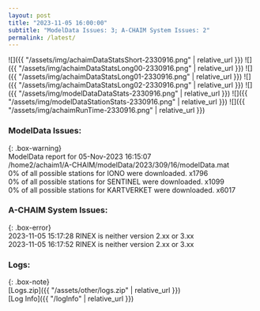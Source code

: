 ```yaml
---
layout: post
title: "2023-11-05 16:00:00"
subtitle: "ModelData Issues: 3; A-CHAIM System Issues: 2"
permalink: /latest/
---
```


![]({{ "/assets/img/achaimDataStatsShort-2330916.png" | relative_url }})
![]({{ "/assets/img/achaimDataStatsLong00-2330916.png" | relative_url }})
![]({{ "/assets/img/achaimDataStatsLong01-2330916.png" | relative_url }})
![]({{ "/assets/img/achaimDataStatsLong02-2330916.png" | relative_url }})
![]({{ "/assets/img/modelDataDataStats-2330916.png" | relative_url }})
![]({{ "/assets/img/modelDataStationStats-2330916.png" | relative_url }})
![]({{ "/assets/img/achaimRunTime-2330916.png" | relative_url }})


### ModelData Issues:  
  
{: .box-warning}  
 ModelData report for 05-Nov-2023 16:15:07   
 /home2/achaim1/A-CHAIM/modelData/2023/309/16/modelData.mat   
 0% of all possible stations for IONO were downloaded. x1796   
 0% of all possible stations for SENTINEL were downloaded. x1099   
 0% of all possible stations for KARTVERKET were downloaded. x6017   
  
### A-CHAIM System Issues:  
  
{: .box-error}  
2023-11-05 15:17:28 RINEX is neither version 2.xx or 3.xx  
2023-11-05 16:17:52 RINEX is neither version 2.xx or 3.xx  

### Logs:  
  
{: .box-note}  
[Logs.zip]({{ "/assets/other/logs.zip" | relative_url }})  
[Log Info]({{ "/logInfo" | relative_url }})  
